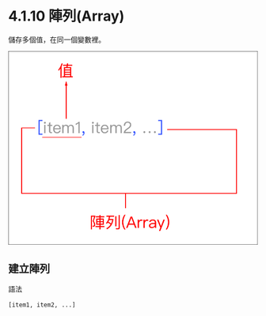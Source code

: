 # 4.1.10 陣列\(Array\)

儲存多個值，在同一個變數裡。

![](/assets/array_syntax.png)

## 建立陣列

語法

```
[item1, item2, ...]
```



